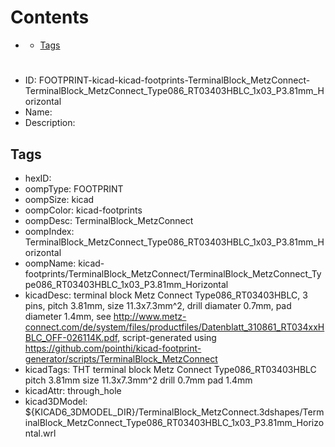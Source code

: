 



Contents
========

* [](#)
	* [Tags](#tags)

# 

- ID: FOOTPRINT-kicad-kicad-footprints-TerminalBlock_MetzConnect-TerminalBlock_MetzConnect_Type086_RT03403HBLC_1x03_P3.81mm_Horizontal
- Name: 
- Description: 

## Tags

- hexID: 
- oompType: FOOTPRINT
- oompSize: kicad
- oompColor: kicad-footprints
- oompDesc: TerminalBlock_MetzConnect
- oompIndex: TerminalBlock_MetzConnect_Type086_RT03403HBLC_1x03_P3.81mm_Horizontal
- oompName: kicad-footprints/TerminalBlock_MetzConnect/TerminalBlock_MetzConnect_Type086_RT03403HBLC_1x03_P3.81mm_Horizontal
- kicadDesc: terminal block Metz Connect Type086_RT03403HBLC, 3 pins, pitch 3.81mm, size 11.3x7.3mm^2, drill diamater 0.7mm, pad diameter 1.4mm, see http://www.metz-connect.com/de/system/files/productfiles/Datenblatt_310861_RT034xxHBLC_OFF-026114K.pdf, script-generated using https://github.com/pointhi/kicad-footprint-generator/scripts/TerminalBlock_MetzConnect
- kicadTags: THT terminal block Metz Connect Type086_RT03403HBLC pitch 3.81mm size 11.3x7.3mm^2 drill 0.7mm pad 1.4mm
- kicadAttr: through_hole
- kicad3DModel: ${KICAD6_3DMODEL_DIR}/TerminalBlock_MetzConnect.3dshapes/TerminalBlock_MetzConnect_Type086_RT03403HBLC_1x03_P3.81mm_Horizontal.wrl
